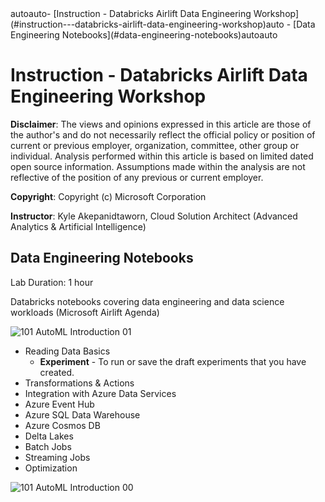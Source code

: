 <!-- TOC -->autoauto- [Instruction - Databricks Airlift Data Engineering Workshop](#instruction---databricks-airlift-data-engineering-workshop)auto    - [Data Engineering Notebooks](#data-engineering-notebooks)autoauto<!-- /TOC -->

# Instruction - Databricks Airlift Data Engineering Workshop

**Disclaimer**: The views and opinions expressed in this article are those of the author's and do not necessarily reflect the official policy or position of current or previous employer, organization, committee, other group or individual. Analysis performed within this article is based on limited dated open source information. Assumptions made within the analysis are not reflective of the position of any previous or current employer.

**Copyright**: Copyright (c) Microsoft Corporation

**Instructor**: Kyle Akepanidtaworn, Cloud Solution Architect (Advanced Analytics & Artificial Intelligence)

## Data Engineering Notebooks

Lab Duration: 1 hour

Databricks notebooks covering data engineering and data science workloads (Microsoft Airlift Agenda)

![101 AutoML Introduction 01](automl-images/101-automl-introduction-01.PNG)

* Reading Data Basics
  * **Experiment** - To run or save the draft experiments that you have created.
* Transformations & Actions
* Integration with Azure Data Services
* Azure Event Hub
* Azure SQL Data Warehouse
* Azure Cosmos DB
* Delta Lakes
* Batch Jobs
* Streaming Jobs
* Optimization

![101 AutoML Introduction 00](automl-images/101-automl-introduction-00.PNG)